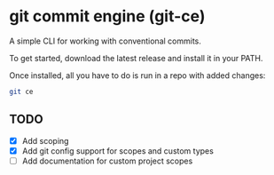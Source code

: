 # git commit engine (git-ce)

A simple CLI for working with conventional commits.

To get started, download the latest release and install it in your PATH.

Once installed, all you have to do is run in a repo with added changes:
```sh
git ce 
```

## TODO
- [x] Add scoping
- [x] Add git config support for scopes and custom types
- [ ] Add documentation for custom project scopes
